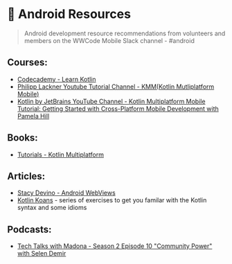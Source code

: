# 💚 Android Resources

> Android development resource recommendations from volunteers and members on the WWCode Mobile Slack channel - #android

## Courses:
- [Codecademy - Learn Kotlin](https://www.codecademy.com/learn/learn-kotlin)
- [Philipp Lackner Youtube Tutorial Channel - KMM(Kotlin Mutliplatform Mobile)](https://www.youtube.com/playlist?list=PLQkwcJG4YTCQxZMQdhR2_TNYa-jwnXUGJ)
- [Kotlin by JetBrains YouTube Channel - Kotlin Multiplatform Mobile Tutorial: Getting Started with Cross-Platform Mobile Development with Pamela Hill](https://www.youtube.com/watch?v=2yd6rVJdICU&ab_channel=KotlinbyJetBrains)

## Books:
- [Tutorials - Kotlin Multiplatform](https://www.kodeco.com/books/kotlin-multiplatform-by-tutorials)

## Articles:
- [Stacy Devino - Android WebViews](https://medium.com/@DoesitPew/the-better-webviews-collection-778c7bd709e6)
- [Kotlin Koans](https://play.kotlinlang.org/koans/overview) - series of exercises to get you familar with the Kotlin syntax and some idioms

## Podcasts:
- [Tech Talks with Madona - Season 2 Episode 10 "Community Power" with Selen Demir](https://podcasts.apple.com/us/podcast/season-2-episode-10-community-power/id1648171492?i=1000606774576)
